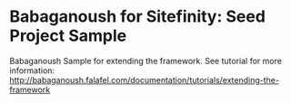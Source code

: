 Babaganoush for Sitefinity: Seed Project Sample
==================================================

Babaganoush Sample for extending the framework. See tutorial for more information: http://babaganoush.falafel.com/documentation/tutorials/extending-the-framework
